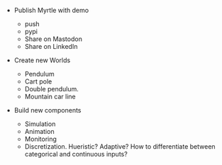 - Publish Myrtle with demo
  - push
  - pypi
  - Share on Mastodon
  - Share on LinkedIn

- Create new Worlds
  - Pendulum
  - Cart pole
  - Double pendulum.
  - Mountain car line

- Build new components
  - Simulation
  - Animation
  - Monitoring
  - Discretization.
      Hueristic? Adaptive?
      How to differentiate between categorical and continuous inputs?
